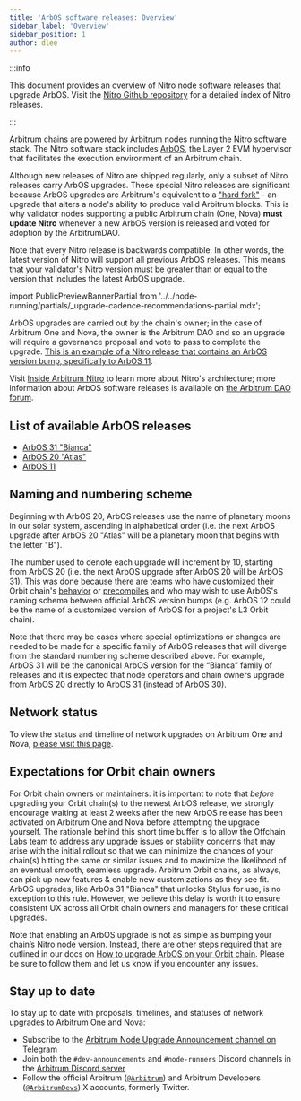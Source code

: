 ```yaml
---
title: 'ArbOS software releases: Overview'
sidebar_label: 'Overview'
sidebar_position: 1
author: dlee
---
```


:::info

This document provides an overview of Nitro node software releases that upgrade ArbOS. Visit the [Nitro Github repository](https://github.com/OffchainLabs/nitro/releases) for a detailed index of Nitro releases.

:::

Arbitrum chains are powered by Arbitrum nodes running the Nitro software stack. The Nitro software stack includes [ArbOS](https://forum.arbitrum.foundation/t/arbitrum-arbos-upgrades/19695), the Layer 2 EVM hypervisor that facilitates the execution environment of an Arbitrum chain.

Although new releases of Nitro are shipped regularly, only a subset of Nitro releases carry ArbOS upgrades. These special Nitro releases are significant because ArbOS upgrades are Arbitrum's equivalent to a ["hard fork"](https://ethereum.org/en/history/) - an upgrade that alters a node's ability to produce valid Arbitrum blocks. This is why validator nodes supporting a public Arbitrum chain (One, Nova) **must update Nitro** whenever a new ArbOS version is released and voted for adoption by the ArbitrumDAO.

Note that every Nitro release is backwards compatible. In other words, the latest version of Nitro will support all previous ArbOS releases. This means that your validator's Nitro version must be greater than or equal to the version that includes the latest ArbOS upgrade.

import PublicPreviewBannerPartial from '../../node-running/partials/_upgrade-cadence-recommendations-partial.mdx';

<PublicPreviewBannerPartial />

ArbOS upgrades are carried out by the chain's owner; in the case of Arbitrum One and Nova, the owner is the Arbitrum DAO and so an upgrade will require a governance proposal and vote to pass to complete the upgrade. [This is an example of a Nitro release that contains an ArbOS version bump, specifically to ArbOS 11](https://github.com/OffchainLabs/nitro/releases/tag/v2.2.0).

Visit [Inside Arbitrum Nitro](/how-arbitrum-works/inside-arbitrum-nitro.md) to learn more about Nitro's architecture; more information about ArbOS software releases is available on [the Arbitrum DAO forum](https://forum.arbitrum.foundation/t/arbitrum-arbos-upgrades/19695).

## List of available ArbOS releases

- [ArbOS 31 "Bianca"](/run-arbitrum-node/arbos-releases/arbos31.md)
- [ArbOS 20 "Atlas"](/run-arbitrum-node/arbos-releases/arbos20.md)
- [ArbOS 11](/run-arbitrum-node/arbos-releases/arbos11.md)

## Naming and numbering scheme

Beginning with ArbOS 20, ArbOS releases use the name of planetary moons in our solar system, ascending in alphabetical order (i.e. the next ArbOS upgrade after ArbOS 20 "Atlas" will be a planetary moon that begins with the letter "B").

The number used to denote each upgrade will increment by 10, starting from ArbOS 20 (i.e. the next ArbOS upgrade after ArbOS 20 will be ArbOS 31). This was done because there are teams who have customized their Orbit chain's [behavior](/launch-orbit-chain/how-tos/customize-stf.mdx) or [precompiles](/launch-orbit-chain/how-tos/customize-precompile.mdx) and who may wish to use ArbOS's naming schema between official ArbOS version bumps (e.g. ArbOS 12 could be the name of a customized version of ArbOS for a project's L3 Orbit chain). 

Note that there may be cases where special optimizations or changes are needed to be made for a specific family of ArbOS releases that will diverge from the standard numbering scheme described above. For example, ArbOS 31 will be the canonical ArbOS version for the “Bianca” family of releases and it is expected that node operators and chain owners upgrade from ArbOS 20 directly to ArbOS 31 (instead of ArbOS 30).

## Network status

To view the status and timeline of network upgrades on Arbitrum One and Nova, [please visit this page](https://docs.arbitrum.foundation/network-upgrades).

## Expectations for Orbit chain owners

For Orbit chain owners or maintainers: it is important to note that _before_ upgrading your Orbit chain(s) to the newest ArbOS release, we strongly encourage waiting at least 2 weeks after the new ArbOS release has been activated on Arbitrum One and Nova before attempting the upgrade yourself. The rationale behind this short time buffer is to allow the Offchain Labs team to address any upgrade issues or stability concerns that may arise with the initial rollout so that we can minimize the chances of your chain(s) hitting the same or similar issues and to maximize the likelihood of an eventual smooth, seamless upgrade. Arbitrum Orbit chains, as always, can pick up new features & enable new customizations as they see fit. ArbOS upgrades, like ArbOs 31 "Bianca" that unlocks Stylus for use, is no exception to this rule. However, we believe this delay is worth it to ensure consistent UX across all Orbit chain owners and managers for these critical upgrades.

Note that enabling an ArbOS upgrade is not as simple as bumping your chain’s Nitro node version. Instead, there are other steps required that are outlined in our docs on [How to upgrade ArbOS on your Orbit chain](../../launch-orbit-chain/how-tos/arbos-upgrade.md). Please be sure to follow them and let us know if you encounter any issues. 

## Stay up to date

To stay up to date with proposals, timelines, and statuses of network upgrades to Arbitrum One and Nova:

- Subscribe to the [Arbitrum Node Upgrade Announcement channel on Telegram](https://t.me/arbitrumnodeupgrade)
- Join both the `#dev-announcements` and `#node-runners` Discord channels in the [Arbitrum Discord server](https://discord.gg/arbitrum)
- Follow the official Arbitrum ([`@Arbitrum`](https://twitter.com/arbitrum)) and Arbitrum Developers ([`@ArbitrumDevs`](https://twitter.com/ArbitrumDevs)) X accounts, formerly Twitter.
